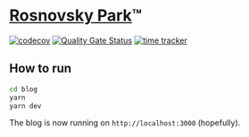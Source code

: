 # [Rosnovsky Park](https://rosnovsky.us)™

[![codecov](https://codecov.io/gh/rosnovsky/rosnovsky.usus/branch/master/graph/badge.svg)](https://codecov.io/gh/rosnovsky/rosnovsky.us) [![Quality Gate Status](https://sonarcloud.io/api/project_badges/measure?project=rosnovsky_rosnovsky.us&metric=alert_status)](https://sonarcloud.io/dashboard?id=rosnovsky_rosnovskyusus) [![time tracker](https://wakatime.com/badge/github/rosnovsky/rosnovsky.us.svg)](https://wakatime.com/badge/github/rosnovsky/rosnovsky.us)


## How to run

```bash
cd blog
yarn
yarn dev
```

The blog is now running on `http://localhost:3000` (hopefully).
